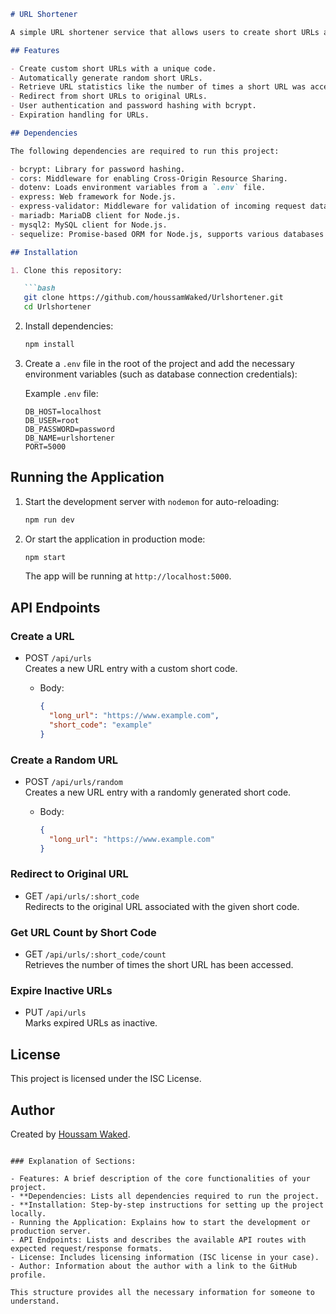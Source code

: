 
```markdown
# URL Shortener

A simple URL shortener service that allows users to create short URLs and redirect to the original URL.

## Features

- Create custom short URLs with a unique code.
- Automatically generate random short URLs.
- Retrieve URL statistics like the number of times a short URL was accessed.
- Redirect from short URLs to original URLs.
- User authentication and password hashing with bcrypt.
- Expiration handling for URLs.

## Dependencies

The following dependencies are required to run this project:

- bcrypt: Library for password hashing.
- cors: Middleware for enabling Cross-Origin Resource Sharing.
- dotenv: Loads environment variables from a `.env` file.
- express: Web framework for Node.js.
- express-validator: Middleware for validation of incoming request data.
- mariadb: MariaDB client for Node.js.
- mysql2: MySQL client for Node.js.
- sequelize: Promise-based ORM for Node.js, supports various databases like MySQL, MariaDB.

## Installation

1. Clone this repository:

   ```bash
   git clone https://github.com/houssamWaked/Urlshortener.git
   cd Urlshortener
   ```

2. Install dependencies:

   ```bash
   npm install
   ```

3. Create a `.env` file in the root of the project and add the necessary environment variables (such as database connection credentials):

   Example `.env` file:

   ```
   DB_HOST=localhost
   DB_USER=root
   DB_PASSWORD=password
   DB_NAME=urlshortener
   PORT=5000
   ```

## Running the Application

1. Start the development server with `nodemon` for auto-reloading:

   ```bash
   npm run dev
   ```

2. Or start the application in production mode:

   ```bash
   npm start
   ```

   The app will be running at `http://localhost:5000`.

## API Endpoints

### Create a URL

- POST `/api/urls`  
  Creates a new URL entry with a custom short code.

  - Body:
    ```json
    {
      "long_url": "https://www.example.com",
      "short_code": "example"
    }
    ```

### Create a Random URL

- POST `/api/urls/random`  
  Creates a new URL entry with a randomly generated short code.

  - Body:
    ```json
    {
      "long_url": "https://www.example.com"
    }
    ```

### Redirect to Original URL

- GET `/api/urls/:short_code`  
  Redirects to the original URL associated with the given short code.

### Get URL Count by Short Code

- GET `/api/urls/:short_code/count`  
  Retrieves the number of times the short URL has been accessed.

### Expire Inactive URLs

- PUT `/api/urls`  
  Marks expired URLs as inactive.

## License

This project is licensed under the ISC License.

## Author

Created by [Houssam Waked](https://github.com/houssamWaked).
```

### Explanation of Sections:

- Features: A brief description of the core functionalities of your project.
- **Dependencies: Lists all dependencies required to run the project.
- **Installation: Step-by-step instructions for setting up the project locally.
- Running the Application: Explains how to start the development or production server.
- API Endpoints: Lists and describes the available API routes with expected request/response formats.
- License: Includes licensing information (ISC license in your case).
- Author: Information about the author with a link to the GitHub profile.

This structure provides all the necessary information for someone to understand.
